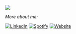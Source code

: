 <img src="https://readme-typing-svg.herokuapp.com/?color=016EEA&width=300&vCenter=true&lines=Hello+World!;My+name+is+Tan;I+code+and+drink+coffee;" />


<!-- [![Tan's GitHub stats](https://github-readme-stats.vercel.app/api?username=jushg&show_icons=true&icon_color=586069&text_color=586069&bg_color=fff&line_height=30&hide_title=true&title_color=0366d6)](https://github.com/anuraghazra/github-readme-stats)
 -->
 <i >More about me:</i>
 <br>
 
<p>  
 <a href="https://www.linkedin.com/in/tan-ht/" target="_blank"><img src="https://img.shields.io/badge/LinkedIn-%230077B5.svg?&style=flat-square&logo=linkedin&logoColor=white" alt="LinkedIn"></a>
 <a href="https://open.spotify.com/user/31z2k5tc6mt7ja7k3wurd3t4tbem" target="_blank"><img src="https://img.shields.io/badge/Spotify-%231ED760.svg?&style=flat-square&logo=spotify&logoColor=white" alt="Spotify"></a>
 <a href="https://portfolio-jushg.vercel.app" target="_blank"><img src="https://img.shields.io/badge/My_Website-%230A0A0A.svg?&style=flat-square&logo=DEV.to&logoColor=white" alt="Website"></a>
</p>
